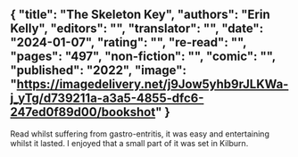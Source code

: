 {
 "title": "The Skeleton Key",
 "authors": "Erin Kelly",
 "editors": "",
 "translator": "",
 "date": "2024-01-07",
 "rating": "",
 "re-read": "",
 "pages": "497",
 "non-fiction": "",
 "comic": "",
 "published": "2022",
 "image": "https://imagedelivery.net/j9Jow5yhb9rJLKWa-j_yTg/d739211a-a3a5-4855-dfc6-247ed0f89d00/bookshot"
}
---

Read whilst suffering from gastro-entritis, it was easy and entertaining whilst it lasted. I enjoyed that a small part of it was set in Kilburn.